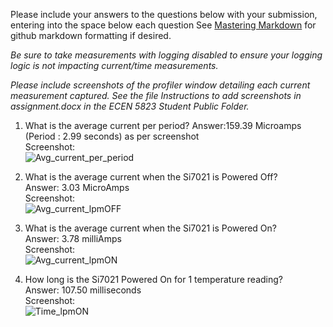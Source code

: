 Please include your answers to the questions below with your submission, entering into the space below each question
See [Mastering Markdown](https://guides.github.com/features/mastering-markdown/) for github markdown formatting if desired.

*Be sure to take measurements with logging disabled to ensure your logging logic is not impacting current/time measurements.*

*Please include screenshots of the profiler window detailing each current measurement captured.  See the file Instructions to add screenshots in assignment.docx in the ECEN 5823 Student Public Folder.* 

1. What is the average current per period?
   Answer:159.39 Microamps    (Period : 2.99 seconds) as per screenshot
   <br>Screenshot:  
   ![Avg_current_per_period](https://github.com/CU-ECEN-5823/ecen5823-assignment3-Ganeshkm10/blob/master/Screenshots/Avg_current_per_period.png)  
   
2. What is the average current when the Si7021 is Powered Off?  
   Answer: 3.03 MicroAmps
   <br>Screenshot:  
   ![Avg_current_lpmOFF](https://github.com/CU-ECEN-5823/ecen5823-assignment3-Ganeshkm10/blob/master/Screenshots/Si7021_Average_current_off_2.png)
   
3. What is the average current when the Si7021 is Powered On?  
   Answer: 3.78 milliAmps
   <br>Screenshot:  
   ![Avg_current_lpmON](https://github.com/CU-ECEN-5823/ecen5823-assignment3-Ganeshkm10/blob/master/Screenshots/Si7021_average_current_on_3.png)
   
4. How long is the Si7021 Powered On for 1 temperature reading?  
   Answer: 107.50 milliseconds
   <br>Screenshot:  
   ![Time_lpmON](https://github.com/CU-ECEN-5823/ecen5823-assignment3-Ganeshkm10/blob/master/Screenshots/Si7021_Powered_on_4.png)